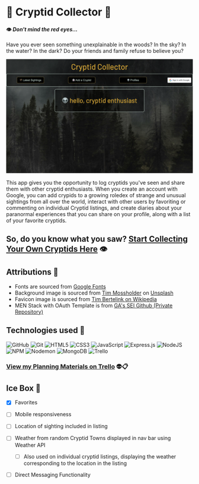 # 🦇 Cryptid Collector 👻

#### 👁️ _Don't mind the red eyes..._

Have you ever seen something unexplainable in the woods? In the sky? In the water? In the dark? Do your friends and family refuse to believe you? <!-- more personal background, like brief mention of my X files special interest? -->

![Screenshot of Landing page](/public/images/Cryptid-Collector-Landing-Page.png) <!-- want to replace with better screenshot after fixing nav bar symmetry -->

This app gives you the opportunity to log cryptids you've seen and share them with other cryptid enthusiasts. When you create an account with Google, you can add crypids to a growing roledex of strange and unusual sightings from all over the world, interact with other users by favoriting or commenting on individual Cryptid listings, and create diaries about your paranormal experiences that you can share on your profile, along with a list of your favorite cryptids.

## So, do you know what you saw? [Start Collecting Your Own Cryptids Here](https://cryptid-collector-nn.fly.dev "Cryptid Collector") 👁️

<!-- add additional app screenshot? maybe of listings page once I have more listings? -->

## Attributions 🎉
* Fonts are sourced from [Google Fonts](https://fonts.google.com/ "Browse Google Fonts")
* Background image is sourced from [Tim Mossholder](https://unsplash.com/@timmossholder?utm_content=creditCopyText&utm_medium=referral&utm_source=unsplash "Tim Mossholder Unsplash profile") on [Unsplash](https://unsplash.com/photos/a-forest-filled-with-lots-of-trees-covered-in-fog-owRLMogs3sg?utm_content=creditCopyText&utm_medium=referral&utm_source=unsplash "Trees in the Fog on Unsplash")
* Favicon image is sourced from [Tim Bertelink on Wikipedia](https://simple.wikipedia.org/wiki/Mothman#/media/File:Mothman_Artist's_Impression.png "Artist's impression of the mothman on Wikipedia")
* MEN Stack with OAuth Template is from [GA's SEI Github (Private Repository)](https://github.com/SEI-Remote/men-stack-oauth-template "SEI-Remote MEN Stack with OAuth Template GitHub Repo")

## Technologies used 🧰
![GitHub](https://img.shields.io/badge/github-%23121011.svg?style=for-the-badge&logo=github&logoColor=white)
![Git](https://img.shields.io/badge/git-%23F05033.svg?style=for-the-badge&logo=git&logoColor=white)
![HTML5](https://img.shields.io/badge/html5-%23E34F26.svg?style=for-the-badge&logo=html5&logoColor=white)
![CSS3](https://img.shields.io/badge/css3-%231572B6.svg?style=for-the-badge&logo=css3&logoColor=white)
![JavaScript](https://img.shields.io/badge/javascript-%23323330.svg?style=for-the-badge&logo=javascript&logoColor=%23F7DF1E)
![Express.js](https://img.shields.io/badge/express.js-%23404d59.svg?style=for-the-badge&logo=express&logoColor=%2361DAFB)
![NodeJS](https://img.shields.io/badge/node.js-6DA55F?style=for-the-badge&logo=node.js&logoColor=white)
![NPM](https://img.shields.io/badge/NPM-%23CB3837.svg?style=for-the-badge&logo=npm&logoColor=white)
![Nodemon](https://img.shields.io/badge/NODEMON-%23323330.svg?style=for-the-badge&logo=nodemon&logoColor=%BBDEAD)
![MongoDB](https://img.shields.io/badge/MongoDB-%234ea94b.svg?style=for-the-badge&logo=mongodb&logoColor=white)
![Trello](https://img.shields.io/badge/Trello-%23026AA7.svg?style=for-the-badge&logo=Trello&logoColor=white)
### [View my Planning Materials on Trello](https://trello.com/b/Am2CNAVe/cryptid-collector "Cryptid Collector Trello Board") 👽📋

## Ice Box 🧊
- [X] Favorites
- [ ] Mobile responsiveness
- [ ] Location of sighting included in listing
- [ ] Weather from random Cryptid Towns displayed in nav bar using Weather API
  - [ ] Also used on individual cryptid listings, displaying the weather corresponding to the location in the listing
- [ ] Direct Messaging Functionality

